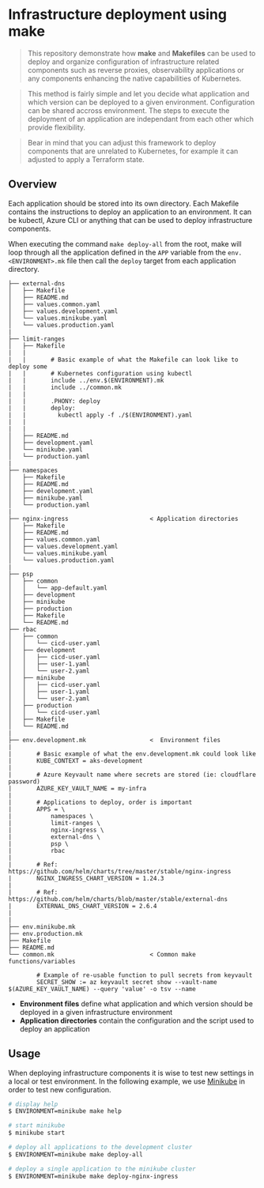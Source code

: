 Infrastructure deployment using make
====================================

> This repository demonstrate how **make** and **Makefiles** can be used to
deploy and organize configuration of infrastructure related components such as
reverse proxies, observability applications or any components enhancing the
native capabilities of Kubernetes.

> This method is fairly simple and let you decide what application and which
version can be deployed to a given environment. Configuration can be shared
accross environment. The steps to execute the deployment of an application are
independant from each other which provide flexibility.

> Bear in mind that you can adjust this framework to deploy components that are
unrelated to Kubernetes, for example it can adjusted to apply a Terraform state.

## Overview

Each application should be stored into its own directory. Each Makefile
contains the instructions to deploy an application to an environment. It can be
kubectl, Azure CLI or anything that can be used to deploy infrastructure
components.

When executing the command `make deploy-all` from the root, make will loop
through all the application defined in the `APP` variable from the
`env.<ENVIRONMENT>.mk` file then call the `deploy` target from each
application directory.

```
├── external-dns
│   ├── Makefile
│   ├── README.md
│   ├── values.common.yaml
│   ├── values.development.yaml
│   └── values.minikube.yaml
│   └── values.production.yaml
|
├── limit-ranges
│   ├── Makefile
|   |
|   |       # Basic example of what the Makefile can look like to deploy some
|   |       # Kubernetes configuration using kubectl
|   |       include ../env.$(ENVIRONMENT).mk
|   |       include ../common.mk
|   |
|   |       .PHONY: deploy
|   |       deploy:
|   |         kubectl apply -f ./$(ENVIRONMENT).yaml
|   |
|   |
│   ├── README.md
│   ├── development.yaml
│   └── minikube.yaml
│   └── production.yaml
|
├── namespaces
│   ├── Makefile
│   ├── README.md
│   ├── development.yaml
│   ├── minikube.yaml
│   └── production.yaml
|
├── nginx-ingress                       < Application directories
│   ├── Makefile
│   ├── README.md
│   ├── values.common.yaml
│   ├── values.development.yaml
│   └── values.minikube.yaml
│   └── values.production.yaml
|
├── psp
│   ├── common
│   │   └── app-default.yaml
│   ├── development
│   ├── minikube
│   ├── production
│   ├── Makefile
│   └── README.md
├── rbac
│   ├── common
│   │   └── cicd-user.yaml
│   ├── development
│   │   ├── cicd-user.yaml
│   │   ├── user-1.yaml
│   │   └── user-2.yaml
│   ├── minikube
│   │   ├── cicd-user.yaml
│   │   ├── user-1.yaml
│   │   └── user-2.yaml
│   ├── production
│   │   └── cicd-user.yaml
│   ├── Makefile
│   └── README.md
|
├── env.development.mk                  <  Environment files
|
|       # Basic example of what the env.development.mk could look like
|       KUBE_CONTEXT = aks-development
|
|       # Azure Keyvault name where secrets are stored (ie: cloudflare password)
|       AZURE_KEY_VAULT_NAME = my-infra
|
|       # Applications to deploy, order is important
|       APPS = \
|       	namespaces \
|       	limit-ranges \
|       	nginx-ingress \
|       	external-dns \
|       	psp \
|       	rbac
|
|       # Ref: https://github.com/helm/charts/tree/master/stable/nginx-ingress
|       NGINX_INGRESS_CHART_VERSION = 1.24.3
|
|       # Ref: https://github.com/helm/charts/blob/master/stable/external-dns
|       EXTERNAL_DNS_CHART_VERSION = 2.6.4
|
|
├── env.minikube.mk
├── env.production.mk
├── Makefile
├── README.md
└── common.mk                           < Common make functions/variables

        # Example of re-usable function to pull secrets from keyvault
        SECRET_SHOW := az keyvault secret show --vault-name $(AZURE_KEY_VAULT_NAME) --query 'value' -o tsv --name
```

- **Environment files** define what application and which version should be
deployed in a given infrastructure environment
- **Application directories** contain the configuration and the script used to
deploy an application


## Usage

When deploying infrastructure components it is wise to test new settings in a
local or test environment.
In the following example, we use
[Minikube](https://github.com/kubernetes/minikube) in order to test new
configuration.

```bash
# display help
$ ENVIRONMENT=minikube make help

# start minikube
$ minikube start

# deploy all applications to the development cluster
$ ENVIRONMENT=minikube make deploy-all

# deploy a single application to the minikube cluster
$ ENVIRONMENT=minikube make deploy-nginx-ingress
```
